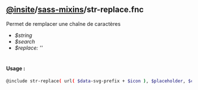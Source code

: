 ## [@insite](../../README.md)/[sass-mixins](../README.md)/str-replace.fnc

Permet de remplacer une chaîne de caractères

* *$string*
* *$search*
* *$replace: ''*

#

#### Usage :


```bash
@include str-replace( url( $data-svg-prefix + $icon ), $placeholder, $color )
```
 



